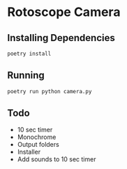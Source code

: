 # Rotoscope Camera


## Installing Dependencies

```sh
poetry install
```

## Running

```sh
poetry run python camera.py
```

## Todo

- 10 sec timer
- Monochrome
- Output folders
- Installer
- Add sounds to 10 sec timer
